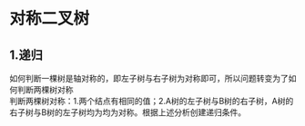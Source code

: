 # 对称二叉树
## 1.递归
如何判断一棵树是轴对称的，即左子树与右子树为对称即可，所以问题转变为了如何判断两棵树对称<br>
判断两棵树对称：1.两个结点有相同的值；2.A树的左子树与B树的右子树，A树的右子树与B树的左子树均为均为对称。根据上述分析创建递归条件。